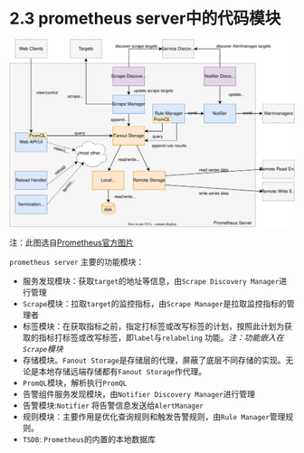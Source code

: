 
# 2.3 prometheus server中的代码模块


![Prometheus server architecture](src/internal_architecture.svg)

注：此图选自[Prometheus官方图片](https://github.com/prometheus/prometheus/blob/main/documentation/images/internal_architecture.svg)

`prometheus server` 主要的功能模块：

- 服务发现模块：获取`target`的地址等信息，由`Scrape Discovery Manager`进行管理
- `Scrape`模块：拉取`target`的监控指标，由`Scrape Manager`是拉取监控指标的管理者
- 标签模块：在获取指标之前，指定打标签或改写标签的计划，按照此计划为获取的指标打标签或改写标签，即`label`与`relabeling` 功能。*注：功能嵌入在`Scrape`模块*
- 存储模块。`Fanout Storage`是存储层的代理，屏蔽了底层不同存储的实现。无论是本地存储远端存储都有`Fanout Storage`作代理。
- `PromQL`模块，解析执行`PromQL`
- 告警组件服务发现模块，由`Notifier Discovery Manager`进行管理
- 告警模块:`Notifier` 将告警信息发送给`AlertManager`
- 规则模块：主要作用是优化查询规则和触发告警规则，由`Rule Manager`管理规则。
- `TSDB`: `Prometheus`的内置的本地数据库
